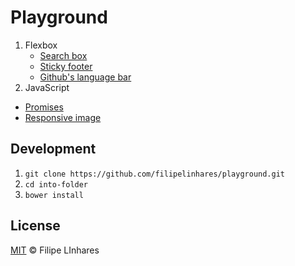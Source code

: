 # Playground

1. Flexbox
	- [Search box](http://filipelinhares.github.io/playground/flexbox-searchBox/)
	- [Sticky footer](http://filipelinhares.github.io/playground/flexbox-sticky-footer/)
	- [Github's language bar](http://filipelinhares.github.io/playground/flexbox-github-languageBar/)
2. JavaScript
  - [Promises](http://filipelinhares.github.io/playground/promises/)
  - [Responsive image](http://filipelinhares.github.io/playground/responsive-image/)

## Development

1. `git clone https://github.com/filipelinhares/playground.git`
2. `cd into-folder`
3. `bower install`

## License
[MIT](LICENSE.md) © Filipe LInhares
